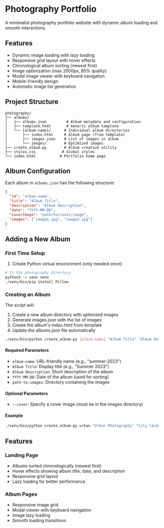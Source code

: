 # Photography Portfolio

A minimalist photography portfolio website with dynamic album loading and smooth interactions.

## Features
- Dynamic image loading with lazy loading
- Responsive grid layout with hover effects
- Chronological album sorting (newest first)
- Image optimization (max 2000px, 85% quality)
- Modal image viewer with keyboard navigation
- Mobile-friendly design
- Automatic image list generation

## Project Structure
```
photography/
├── albums/
│   ├── albums.json         # Album metadata and configuration
│   ├── template.html       # Generic album template
│   └── [album-name]/      # Individual album directories
│       ├── index.html     # Album page (from template)
│       ├── images.json    # List of images in album
│       └── images/        # Optimized images
├── create_album.py        # Album creation utility
├── styles.css            # Global styles
└── index.html           # Portfolio home page
```

## Album Configuration
Each album in `albums.json` has the following structure:
```json
{
  "id": "album-name",
  "title": "Album Title",
  "description": "Album description",
  "date": "YYYY-MM-DD",
  "coverImage": "path/to/cover/image",
  "images": ["image1.jpg", "image2.jpg"]
}
```

## Adding a New Album

### First Time Setup

1. Create Python virtual environment (only needed once):
```bash
# In the photography directory
python3 -m venv venv
./venv/bin/pip install Pillow
```

### Creating an Album

The script will:
1. Create a new album directory with optimized images
2. Generate images.json with the list of images
3. Create the album's index.html from template
4. Update the albums.json file automatically

```bash
./venv/bin/python create_album.py [album-name] "Album Title" "Album Description" "YYYY-MM-DD" [path-to-images] --cover [cover-image]
```

#### Required Parameters
- `album-name`: URL-friendly name (e.g., "summer-2023")
- `Album Title`: Display title (e.g., "Summer 2023")
- `Album Description`: Short description of the album
- `YYYY-MM-DD`: Date of the album (used for sorting)
- `path-to-images`: Directory containing the images

#### Optional Parameters
- `--cover`: Specify a cover image (must be in the images directory)

#### Example
```bash
./venv/bin/python create_album.py urban "Urban Photography" "City landscapes" "2023-12-01" path/to/images --cover modern-architecture.jpg
```

## Features
### Landing Page
- Albums sorted chronologically (newest first)
- Hover effects showing album title, date, and description
- Responsive grid layout
- Lazy loading for better performance

### Album Pages
- Responsive image grid
- Modal viewer with keyboard navigation
- Image lazy loading
- Smooth loading transitions
